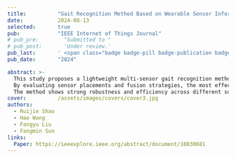 ```yaml
---
title:          "Gait Recognition Method Based on Wearable Sensor Information Fusion"
date:           2024-08-13
selected:       true
pub:            "IEEE Internet of Things Journal"
# pub_pre:        "Submitted to "
# pub_post:       'Under review.'
pub_last:       ' <span class="badge badge-pill badge-publication badge-success">Spotlight</span>'
pub_date:       "2024"

abstract: >-
  This study proposes a lightweight multi-sensor gait recognition method with attention mechanisms to improve accuracy and reduce model complexity. 
  By evaluating sensor placements and fusion strategies, the most effective combinations and data-level fusion are identified. 
  The method shows strong robustness and efficiency across different subject scales, enhancing practicality in real-world applications.
cover:          /assets/images/covers/cover3.jpg
authors:
  - Ruijie Shao
  - Hao Wang
  - Fangyu Liu
  - Fangmin Sun
links:
  Paper: https://ieeexplore.ieee.org/abstract/document/10830681
---
```

